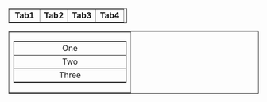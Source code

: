 <head runat="server">  
<title></title>  
<script language="javascript" type="text/javascript">  
  
function Show1() {  
document.getElementById('Table1').style.display = 'Block';  
document.getElementById('Table2').style.display = 'None';  
document.getElementById('Table3').style.display = 'None';  
document.getElementById('Table4').style.display = 'None';  
document.getElementById('td1').style.backgroundColor = "Red";  
document.getElementById('td1').style.color = "White";  
  
}  
function Show2() {  
document.getElementById('Table1').style.display = 'None';  
document.getElementById('Table2').style.display = 'Block';  
document.getElementById('Table3').style.display = 'None';  
document.getElementById('Table4').style.display = 'None';  
document.getElementById('td2').style.backgroundColor = "Red";  
document.getElementById('td2').style.color = "White";  
  
}  
  
function Show4() {  
document.getElementById('Table1').style.display = 'None';  
document.getElementById('Table4').style.display = 'Block';  
document.getElementById('Table3').style.display = 'None';  
document.getElementById('Table2').style.display = 'None';  
document.getElementById('td4').style.backgroundColor = "Red";  
document.getElementById('td4').style.color = "White";  
  
}  
  
function Show3() {  
document.getElementById('Table1').style.display = 'None';  
document.getElementById('Table3').style.display = 'Block';  
document.getElementById('Table2').style.display = 'None';  
document.getElementById('Table4').style.display = 'None';  
document.getElementById('td3').style.backgroundColor = "Red";  
document.getElementById('td3').style.color = "White";  
  
}  
function Hide1() {  
document.getElementById('td1').style.backgroundColor = "White";  
document.getElementById('td1').style.color = "Black";  
  
}  
function Hide2() {  
document.getElementById('td2').style.backgroundColor = "White";  
document.getElementById('td2').style.color = "Black";  
  
}  
function Hide3() {  
document.getElementById('td3').style.backgroundColor = "White";  
document.getElementById('td3').style.color = "Black";  
  
}  
function Hide4() {  
document.getElementById('td4').style.backgroundColor = "White";  
document.getElementById('td4').style.color = "Black";  
  
}  
</script>  
<style type="text/css">  
.style1  
{  
width: 45px;  
text-align: center;  
font-weight: bold;  
}  
.style2  
{  
width: 228px;  
}  
.style3  
{  
text-align: center;  
font-weight: bold;  
}  
.style4  
{  
width: 232px;  
text-align: center;  
}  
.style5  
{  
width: 90px;  
text-align: center;  
}  
</style>  
</head>  
<body>  
<form id="form1" runat="server">  
<div>  
<table style="width: 239px" border="1">  
<tr>  
<td id="td1" onmouseover="Show1()"  onmouseout ="Hide1()" class="style1">Tab1</td>  
<td id="td2" onmouseover="Show2()" onmouseout ="Hide2()" style="text-align: center"><b>Tab2</b></td>  
<td  id="td3" onmouseover="Show3()" onmouseout ="Hide3()" class="style3">Tab3</td>  
<td   id="td4" onmouseover="Show4()" onmouseout ="Hide4()" style="text-align: center"><b>Tab4</b></td>  
</tr>  
</table>  
<table border="1">  
<tr>  
  
<td class="style2">  
<table id="Table1" border="1" >  
<tr><td class="style4">One</td></tr>  
<tr><td class="style4">Two</td></tr>  
<tr><td class="style4">Three</td></tr>  
</table>  
<table id="Table2" border="1" style="display:none;" >  
<tr><td class="style4"><a href="http://www.yahoo.com">Yahoo</a></td></tr>  
<tr><td class="style4"><a href="http://www.Google.com">Google</a></td></tr>  
  
</table>  
<table id="Table3" border="1" style="display:none;" >  
<tr><td class="style5">  
<img alt="" src="Image/168241_1780007696922_1141309985_2052634_3074841_n.jpg"  
style="height: 69px; width: 84px" /></td><td class="style4">1st </td></tr>  
<tr><td class="style5">  
<img alt="" src="Image/168488_1809301029237_1141309985_2105127_5934469_n.jpg"  
style="height: 58px; width: 85px" /></td><td class="style4">2nd</td></tr>  
<tr><td class="style5">  
<img alt="" src="Image/180540_1801174706084_1141309985_2089035_3914864_n.jpg"  
style="height: 50px; width: 82px" /></td><td class="style4">3rd</td></tr>  
</table>  
<table id="Table4" border="1" style="display:none;" >  
<tr><td class="style4">First Heading</td></tr>  
<tr><td class="style4">Second Heading</td></tr>  
<tr><td class="style4">Third Heading</td></tr>  
</table>  
</td></tr>  
</table>  
</div>  
</form>  
</body>
